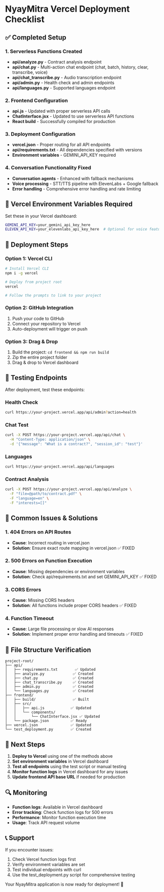 # NyayMitra Vercel Deployment Checklist

## ✅ Completed Setup

### 1. Serverless Functions Created
- **api/analyze.py** - Contract analysis endpoint
- **api/chat.py** - Multi-action chat endpoint (chat, batch, history, clear, transcribe, voice)
- **api/chat_transcribe.py** - Audio transcription endpoint
- **api/admin.py** - Health check and admin endpoints
- **api/languages.py** - Supported languages endpoint

### 2. Frontend Configuration
- **api.js** - Updated with proper serverless API calls
- **ChatInterface.jsx** - Updated to use serverless API functions
- **React build** - Successfully compiled for production

### 3. Deployment Configuration
- **vercel.json** - Proper routing for all API endpoints
- **api/requirements.txt** - All dependencies specified with versions
- **Environment variables** - GEMINI_API_KEY required

### 4. Conversation Functionality Fixed
- **Conversation agents** - Enhanced with fallback mechanisms
- **Voice processing** - STT/TTS pipeline with ElevenLabs + Google fallback
- **Error handling** - Comprehensive error handling and rate limiting

## 🔧 Vercel Environment Variables Required

Set these in your Vercel dashboard:

```bash
GEMINI_API_KEY=your_gemini_api_key_here
ELEVEN_API_KEY=your_elevenlabs_api_key_here  # Optional for voice features
```

## 🚀 Deployment Steps

### Option 1: Vercel CLI
```bash
# Install Vercel CLI
npm i -g vercel

# Deploy from project root
vercel

# Follow the prompts to link to your project
```

### Option 2: GitHub Integration
1. Push your code to GitHub
2. Connect your repository to Vercel
3. Auto-deployment will trigger on push

### Option 3: Drag & Drop
1. Build the project: `cd frontend && npm run build`
2. Zip the entire project folder
3. Drag & drop to Vercel dashboard

## 🧪 Testing Endpoints

After deployment, test these endpoints:

### Health Check
```bash
curl https://your-project.vercel.app/api/admin?action=health
```

### Chat Test
```bash
curl -X POST https://your-project.vercel.app/api/chat \
  -H "Content-Type: application/json" \
  -d '{"message": "What is a contract?", "session_id": "test"}'
```

### Languages
```bash
curl https://your-project.vercel.app/api/languages
```

### Contract Analysis
```bash
curl -X POST https://your-project.vercel.app/api/analyze \
  -F "file=@path/to/contract.pdf" \
  -F "language=en" \
  -F "interests=[]"
```

## 🐛 Common Issues & Solutions

### 1. 404 Errors on API Routes
- **Cause**: Incorrect routing in vercel.json
- **Solution**: Ensure exact route mapping in vercel.json ✅ FIXED

### 2. 500 Errors on Function Execution
- **Cause**: Missing dependencies or environment variables
- **Solution**: Check api/requirements.txt and set GEMINI_API_KEY ✅ FIXED

### 3. CORS Errors
- **Cause**: Missing CORS headers
- **Solution**: All functions include proper CORS headers ✅ FIXED

### 4. Function Timeout
- **Cause**: Large file processing or slow AI responses
- **Solution**: Implement proper error handling and timeouts ✅ FIXED

## 📁 File Structure Verification

```
project-root/
├── api/
│   ├── requirements.txt        ✅ Updated
│   ├── analyze.py             ✅ Created
│   ├── chat.py                ✅ Created
│   ├── chat_transcribe.py     ✅ Created
│   ├── admin.py               ✅ Created
│   └── languages.py           ✅ Created
├── frontend/
│   ├── build/                 ✅ Built
│   ├── src/
│   │   ├── api.js            ✅ Updated
│   │   └── components/
│   │       └── ChatInterface.jsx ✅ Updated
│   └── package.json          ✅ Ready
├── vercel.json               ✅ Updated
└── test_deployment.py        ✅ Created
```

## 🎯 Next Steps

1. **Deploy to Vercel** using one of the methods above
2. **Set environment variables** in Vercel dashboard
3. **Test all endpoints** using the test script or manual testing
4. **Monitor function logs** in Vercel dashboard for any issues
5. **Update frontend API base URL** if needed for production

## 🔍 Monitoring

- **Function logs**: Available in Vercel dashboard
- **Error tracking**: Check function logs for 500 errors
- **Performance**: Monitor function execution time
- **Usage**: Track API request volume

## 📞 Support

If you encounter issues:
1. Check Vercel function logs first
2. Verify environment variables are set
3. Test individual endpoints with curl
4. Use the test_deployment.py script for comprehensive testing

Your NyayMitra application is now ready for deployment! 🚀
